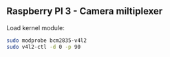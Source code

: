 ## Raspberry PI 3 - Camera miltiplexer

Load kernel module:

```bash
sudo modprobe bcm2835-v4l2
sudo v4l2-ctl -d 0 -p 90
```
